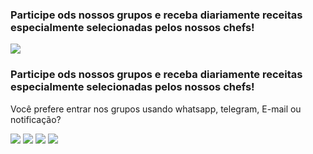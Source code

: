 <div id="modal-phone" class="d-none myModal-content px-md-3">
  <div class="row">
    <h3 class="header-title text-md-left d-md-none my-0 px-2 px-md-0 mt-5">
      Participe ods nossos grupos e receba diariamente receitas especialmente selecionadas pelos nossos chefs!
    </h3>
    <div class="col-md-6 d-flex justify-content-center px-md-0 mt-4 mt-md-0">
      <img src="{{ 'assets/images/phone.png'  | relative_url }}" class="h-100">
    </div>
    <div class="col-md-5 px-md-0">
      <h3 class="header-title text-center text-md-left my-0 mt-5 d-none d-md-flex">
        Participe ods nossos grupos e receba diariamente receitas especialmente selecionadas pelos nossos chefs!
      </h3>
      <div class="inner-text">
        <p class="text-modal-phone mt-3">
          Você prefere entrar nos grupos usando whatsapp, telegram, E-mail ou notificação?
        </p>
        <div class="d-flex justify-content-center justify-content-md-start mt-3 mb-md-5">
          <a class="whatsapp-icon pl-md-0" onclick="hideModal()">
            <img src="{{ 'assets/images/whats.png' | relative_url }}" class="modal-icon-social">
          </a>
          <a class="telegram-icon" onclick="hideModal()">
            <img src="{{ 'assets/images/telegram.png' | relative_url }}" class="modal-icon-social">
          </a>
          <a class="email-icon" onclick="hideModal()">
            <img src="{{ 'assets/images/mail.png' | relative_url }}" class="modal-icon-social">
          </a>
          <a class="notification-icon" onclick="hideModal()">
            <img src="{{ 'assets/images/notification.png' | relative_url }}" class="modal-icon-social">
          </a>
        </div>
      </div>
    </div>
  </div>
</div>
